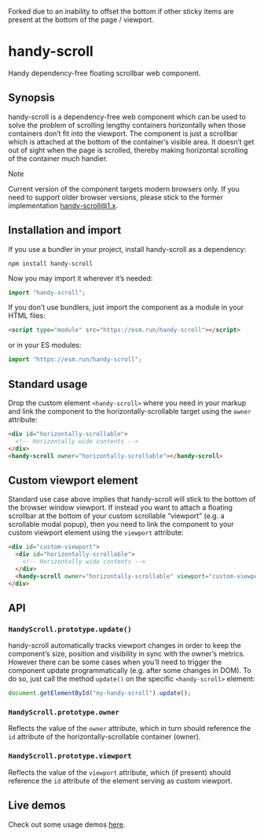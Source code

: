 Forked due to an inability to offset the bottom if other sticky items are present at the bottom of the page / viewport.

# handy-scroll

Handy dependency-free floating scrollbar web component.

## Synopsis

handy-scroll is a dependency-free web component which can be used to solve the problem of scrolling lengthy containers horizontally when those containers don’t fit into the viewport. The component is just a scrollbar which is attached at the bottom of the container’s visible area. It doesn’t get out of sight when the page is scrolled, thereby making horizontal scrolling of the container much handier.

> [!NOTE]
> Current version of the component targets modern browsers only. If you need to support older browser versions, please stick to the former implementation [handy-scroll@1.x](https://github.com/Amphiluke/handy-scroll/tree/v1).

## Installation and import

If you use a bundler in your project, install handy-scroll as a dependency:

```shell
npm install handy-scroll
```

Now you may import it wherever it’s needed:

```javascript
import "handy-scroll";
```

If you don’t use bundlers, just import the component as a module in your HTML files:

```html
<script type="module" src="https://esm.run/handy-scroll"></script>
```

or in your ES modules:

```javascript
import "https://esm.run/handy-scroll";
```

## Standard usage

Drop the custom element `<handy-scroll>` where you need in your markup and link the component to the horizontally-scrollable target using the `owner` attribute:

```html
<div id="horizontally-scrollable">
  <!-- Horizontally wide contents -->
</div>
<handy-scroll owner="horizontally-scrollable"></handy-scroll>
```

## Custom viewport element

Standard use case above implies that handy-scroll will stick to the bottom of the browser window viewport. If instead you want to attach a floating scrollbar at the bottom of your custom scrollable “viewport” (e.g. a scrollable modal popup), then you need to link the component to your custom viewport element using the `viewport` attribute:

```html
<div id="custom-viewport">
  <div id="horizontally-scrollable">
    <!-- Horizontally wide contents -->
  </div>
  <handy-scroll owner="horizontally-scrollable" viewport="custom-viewport"></handy-scroll>
</div>
```

## API

### `HandyScroll.prototype.update()`

handy-scroll automatically tracks viewport changes in order to keep the component’s size, position and visibility in sync with the owner’s metrics. However there can be some cases when you’ll need to trigger the component update programmatically (e.g. after some changes in DOM). To do so, just call the method `update()` on the specific `<handy-scroll>` element:

```javascript
document.getElementById("my-handy-scroll").update();
```

### `HandyScroll.prototype.owner`

Reflects the value of the `owner` attribute, which in turn should reference the `id` attribute of the horizontally-scrollable container (owner).

### `HandyScroll.prototype.viewport`

Reflects the value of the `viewport` attribute, which (if present) should reference the `id` attribute of the element serving as custom viewport.

## Live demos

Check out some usage demos [here](https://amphiluke.github.io/handy-scroll/).
